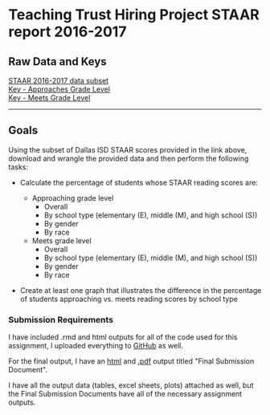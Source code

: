 # Teaching Trust Hiring Project STAAR report 2016-2017

## Raw Data and Keys
[STAAR 2016-2017 data subset](https://docs.google.com/spreadsheets/d/1ZDtcdSLkIdSaLqY6l4siR7ZMIIf-l8fHsBQ25OcLgqc/edit?usp=sharing)  
[Key - Approaches Grade Level](https://rptsvr1.tea.texas.gov/perfreport/tapr/2017/download/campstaar2a.html)  
[Key - Meets Grade Level](https://rptsvr1.tea.texas.gov/perfreport/tapr/2017/download/campstaar2b.html)

***

## Goals

Using the subset of Dallas ISD STAAR scores provided in the link above, download and wrangle the provided data and then perform the following tasks:
* Calculate the percentage of students whose STAAR reading scores are:
  * Approaching grade level 
    * Overall
    * By school type (elementary (E), middle (M), and high school (S))
    * By gender
    * By race
  * Meets grade level 
    * Overall
    * By school type (elementary (E), middle (M), and high school (S))
    * By gender
    * By race

* Create at least one graph that illustrates the difference in the percentage of students approaching vs. meets reading scores by school type

### Submission Requirements

I have included .rmd and html outputs for all of the code used for this assignment, I uploaded everything to [GitHub](https://github.com/jthomasmock/teaching_trust) as well.  

For the final output, I have an [html](https://github.com/jthomasmock/teaching_trust/blob/master/Final%20Submission%20Document.html) and [.pdf](https://github.com/jthomasmock/teaching_trust/blob/master/Final%20Submission%20Document.pdf) output titled "Final Submission Document".  

I have all the output data (tables, excel sheets, plots) attached as well, but the Final Submission Documents have all of the necessary assignment outputs.
